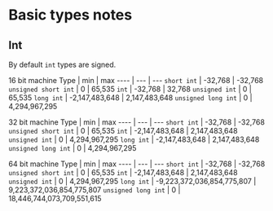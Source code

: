 # Basic types notes

## Int

By default `int` types are signed.

16 bit machine
Type | min | max
---- | --- | ---
`short int` | -32,768 | -32,768
`unsigned short int` | 0 | 65,535
`int` | -32,768 | 32,768
`unsigned int` | 0 | 65,535
`long int` | -2,147,483,648 | 2,147,483,648
`unsigned long int` | 0 | 4,294,967,295

32 bit machine
Type | min | max
---- | --- | ---
`short int` | -32,768 | -32,768
`unsigned short int` | 0 | 65,535
`int` | -2,147,483,648 | 2,147,483,648
`unsigned int` | 0 | 4,294,967,295
`long int` | -2,147,483,648 | 2,147,483,648
`unsigned long int` | 0 | 4,294,967,295

64 bit machine
Type | min | max
---- | --- | ---
`short int` | -32,768 | -32,768
`unsigned short int` | 0 | 65,535
`int` | -2,147,483,648 | 2,147,483,648
`unsigned int` | 0 | 4,294,967,295
`long int` | -9,223,372,036,854,775,807 | 9,223,372,036,854,775,807
`unsigned long int` | 0 | 18,446,744,073,709,551,615

